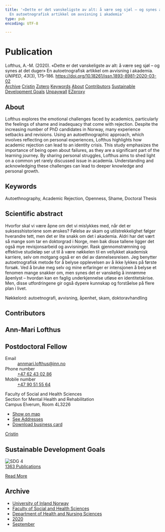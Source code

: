 ```yaml
---
title: '«Dette er det vanskeligste av alt: å være seg sjøl – og synes at det duger»
  En autoetnografisk artikkel om avvisning i akademia'
type: pub
encoding: UTF-8

---
```

<h1>Publication</h1>
<article id="csl-bib-container-5RSP6DLN" class="csl-bib-container">
  <div class="csl-bib-body"> <div class="csl-entry">Lofthus, A.-M. (2020). «Dette er det vanskeligste av alt: å være seg sjøl – og synes at det duger» En autoetnografisk artikkel om avvisning i akademia. <i>UNIPED</i>, <i>43</i>(3), 175–186. <a href="https://doi.org/10.18261/issn.1893-8981-2020-03-02">https://doi.org/10.18261/issn.1893-8981-2020-03-02</a></div> </div>
  <div class="csl-bib-buttons">
    <a href="#taxonomy-article-5RSP6DLN" alt="archive" class="csl-bib-button">Archive</a>
    <a href="https://app.cristin.no/results/show.jsf?id=1833363" alt="Cristin" class="csl-bib-button">Cristin</a>
    <a href="http://zotero.org/groups/5881554/items/5RSP6DLN" alt="Zotero" class="csl-bib-button">Zotero</a>
    <a href="#keywords-article-5RSP6DLN" alt="keywords" class="csl-bib-button">Keywords</a>
    <a href="#about-article-5RSP6DLN" alt="about_pub" class="csl-bib-button">About</a>
    <a href="#contributors-article-5RSP6DLN" alt="contributors" class="csl-bib-button">Contributors</a>
    <a href="#sdg-article-5RSP6DLN" alt="sdg" class="csl-bib-button">Sustainable Development Goals</a>
    <a href="https://www.idunn.no/file/pdf/67228544/dette_er_det_vanskeligste_av_alt_aa_vaere_seg_sjoel_og_syn.pdf" alt="Unpaywall" class="csl-bib-button">Unpaywall</a>
    <a href="https://www.idunn.no/file/pdf/67228544/dette_er_det_vanskeligste_av_alt_aa_vaere_seg_sjoel_og_syn.pdf" alt="EZproxy" class="csl-bib-button">EZproxy</a>
  </div>
  <div id="csl-bib-meta-container-5RSP6DLN"></div>
</article>
<div id="csl-bib-meta-5RSP6DLN" class="csl-bib-meta">
  <article id="about-article-5RSP6DLN" class="about_pub-article">
    <h1>About</h1>
    Lofthus explores the emotional challenges faced by academics, particularly the feelings of shame and inadequacy that come with rejection. Despite the increasing number of PhD candidates in Norway, many experience setbacks and revisions. Using an autoethnographic approach, which involves reflecting on personal experiences, Lofthus highlights how academic rejection can lead to an identity crisis. This study emphasizes the importance of being open about failures, as they are a significant part of the learning journey. By sharing personal struggles, Lofthus aims to shed light on a common yet rarely discussed issue in academia. Understanding and acknowledging these challenges can lead to deeper knowledge and personal growth.
  </article>
  <article id="keywords-article-5RSP6DLN" class="keywords-article">
    <h1>Keywords</h1>
    Autoethnography, Academic Rejection, Openness, Shame, Doctoral Thesis
  </article>
  <article id="abstract-article-5RSP6DLN" class="abstract-article">
    <h1>Scientific abstract</h1>
    Hvorfor skal vi være åpne om det vi mislykkes med, når det er suksesshistoriene som ønskes? Følelse av skam og utilstrekkelighet følger hverandre tett, men det er lite snakk om det i akademia. Aldri har det vært så mange som tar en doktorgrad i Norge, men bak disse tallene ligger det også mye revisjonsarbeid og avvisninger. Rask gjennomstrømning og effektive studieløp ser ut til å være nøkkelen til en vellykket akademisk karriere, selv om motgang også er en del av dannelsesreisen. Jeg benytter autoetnografisk metode for å belyse opplevelsen av å ikke lykkes på første forsøk. Ved å bruke meg selv og mine erfaringer er intensjonen å belyse et fenomen mange snakker om, men synes det er vanskelig å innrømme åpenlyst – hvordan kan en faglig underkjennelse utløse en identitetskrise. Men, disse utfordringene gir også dypere kunnskap og forståelse på flere plan i livet. 
 
Nøkkelord: autoetnografi, avvisning, åpenhet, skam, doktoravhandling
  </article>
  <article id="contributors-article-5RSP6DLN" class="contributors-article">
    <h1>Contributors</h1>
    <div class="personas"> <div class="vrtx-hinn-person-card"> <div class="photo"> <i class="lar la-user-circle missing-person"></i> </div> <div class="info"> <hgroup><h1>Ann-Mari Lofthus</h1> <h2>Postdoctoral Fellow</h2> </hgroup><dl> <dt>Email</dt> <dd> <a href="mailto:annmari.lofthus@inn.no">annmari.lofthus@inn.no</a> </dd> <dt>Phone number</dt> <dd><a href="tel:+4762430286"> +47 62 43 02 86 </a></dd> <dt>Mobile number</dt> <dd><a href="tel:+4790515564"> +47 90 51 55 64 </a></dd> </dl> <p> Faculty of Social and Health Sciences<br> Section for Mental Health and Rehabilitation<br> Campus Elverum, Room 4L3226 </p> <ul class="vrtx-hinn-links"> <li><a href="https://www.google.com/maps?q=60.88177,11.53669">Show on map</a></li> <li><a href="https://www.inn.no/english/find-an-employee/annmari-lofthus.html#vrtx-hinn-addresses">See Addresses</a></li> <li><a href="https://www.inn.no/english/find-an-employee/annmari-lofthus.html?vrtx=vcf">Download business card</a></li> </ul> </div> </div> <a href="https://app.cristin.no/persons/show.jsf?id=425576" alt="Cristin URL" class="personas-cristin">Cristin</a> </div>
  </article>
  <article id="sdg-article-5RSP6DLN" class="sdg-article">
    <h1>Sustainable Development Goals</h1>
    <div class="sdg-container"><div id="sdg4" class="sdg">
        <img src="{{< params subfolder >}}images/sdg/sdg04_en.png" class="image" alt="SDG 4">
        <div class="sdg-overlay">
          <a href="{{< params subfolder >}}en/archive/?sdg=4#archive" class="sdg-publication-count"><span>1363</span> Publications</a>
          <p><a href="https://sdgs.un.org/goals/goal4" class="sdg-read-more">Read More</a></p>
        </div>
      </div></div>
  </article>
  <article id="taxonomy-article-5RSP6DLN" class="taxonomy-article">
    <h1>Archive</h1>
    <ul>
      <li><a href="{{< params subfolder >}}en/archive/?key=3DCRN523">University of Inland Norway</a></li>
      <li><a href="{{< params subfolder >}}en/archive/?key=IDKFS3MX">Faculty of Social and Health Sciences</a></li>
      <li><a href="{{< params subfolder >}}en/archive/?key=GTV4ECMZ">Department of Health and Nursing Sciences</a></li>
      <li><a href="{{< params subfolder >}}en/archive/?key=LNJIKLR2">2020</a></li>
      <li><a href="{{< params subfolder >}}en/archive/?key=HNMMIG6J">September</a></li>
    </ul>
  </article>
</div>
